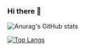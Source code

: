 ### Hi there 👋

<!--
**firstagon/firstagon** is a ✨ _special_ ✨ repository because its `README.md` (this file) appears on your GitHub profile.

Here are some ideas to get you started:

- 🔭 I’m currently working on ...
- 🌱 I’m currently learning ...
- 👯 I’m looking to collaborate on ...
- 🤔 I’m looking for help with ...
- 💬 Ask me about ...
- 📫 How to reach me: ...
- 😄 Pronouns: ...
- ⚡ Fun fact: ...
-->
![Anurag's GitHub stats](https://github-readme-stats.vercel.app/api?username=firstagon&show_icons=true&theme=transparent)

[![Top Langs](https://github-readme-stats.vercel.app/api/top-langs/?username=firstagon)](https://github.com/anuraghazra/github-readme-stats)
